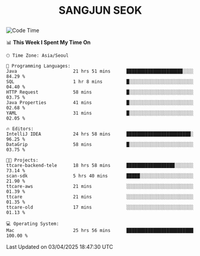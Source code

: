 <h1>
 <p align="center">
   SANGJUN SEOK
 </p>
</h1>

<!--START_SECTION:waka-->
![Code Time](http://img.shields.io/badge/Code%20Time-4%2C208%20hrs%2038%20mins-blue)

📊 **This Week I Spent My Time On** 

```text
🕑︎ Time Zone: Asia/Seoul

💬 Programming Languages: 
Java                     21 hrs 51 mins      █████████████████████░░░░   84.29 % 
SQL                      1 hr 8 mins         █░░░░░░░░░░░░░░░░░░░░░░░░   04.40 % 
HTTP Request             58 mins             █░░░░░░░░░░░░░░░░░░░░░░░░   03.75 % 
Java Properties          41 mins             █░░░░░░░░░░░░░░░░░░░░░░░░   02.68 % 
YAML                     31 mins             █░░░░░░░░░░░░░░░░░░░░░░░░   02.05 % 

🔥 Editors: 
IntelliJ IDEA            24 hrs 58 mins      ████████████████████████░   96.25 % 
DataGrip                 58 mins             █░░░░░░░░░░░░░░░░░░░░░░░░   03.75 % 

🐱‍💻 Projects: 
ttcare-backend-tele      18 hrs 58 mins      ██████████████████░░░░░░░   73.14 % 
scan-sdk                 5 hrs 40 mins       █████░░░░░░░░░░░░░░░░░░░░   21.90 % 
ttcare-aws               21 mins             ░░░░░░░░░░░░░░░░░░░░░░░░░   01.39 % 
ttcare                   21 mins             ░░░░░░░░░░░░░░░░░░░░░░░░░   01.35 % 
ttcare-old               17 mins             ░░░░░░░░░░░░░░░░░░░░░░░░░   01.13 % 

💻 Operating System: 
Mac                      25 hrs 56 mins      █████████████████████████   100.00 % 
```


 Last Updated on 03/04/2025 18:47:30 UTC
<!--END_SECTION:waka-->
